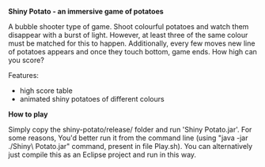 **Shiny Potato - an immersive game of potatoes**

A bubble shooter type of game. Shoot colourful potatoes and watch them disappear with a burst of light. However, at least three of the same colour must be matched for this to happen. Additionally, every few moves new line of potatoes appears and once they touch bottom, game ends. How high can you score?

Features:
- high score table
- animated shiny potatoes of different colours

**How to play**

Simply copy the shiny-potato/release/ folder and run 'Shiny Potato.jar'. For some reasons, You'd better run it from the command line (using "java -jar ./Shiny\ Potato.jar" command, present in file Play.sh). 
You can alternatively just compile this as an Eclipse project and run in this way.
